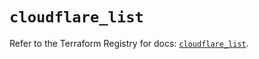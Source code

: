 # `cloudflare_list`

Refer to the Terraform Registry for docs: [`cloudflare_list`](https://registry.terraform.io/providers/cloudflare/cloudflare/4.35.0/docs/resources/list).
